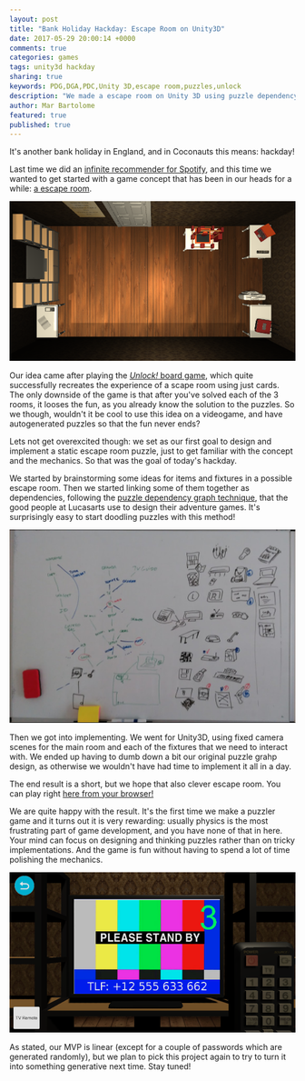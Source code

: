 ```yaml
---
layout: post
title: "Bank Holiday Hackday: Escape Room on Unity3D"
date: 2017-05-29 20:00:14 +0000
comments: true
categories: games
tags: unity3d hackday
sharing: true
keywords: PDG,DGA,PDC,Unity 3D,escape room,puzzles,unlock
description: "We made a escape room on Unity 3D using puzzle dependency charts"
author: Mar Bartolome
featured: true
published: true
---
```


It's another bank holiday in England, and in Coconauts this means: hackday!

Last time we did an [infinite recommender for Spotify](http://coconauts.net/blog/2017/05/01/infinify-an-infinite-discovery-mode-for-spotify/), 
and this time  we wanted to get started with a game concept that has been in our heads for a while: [a escape room](https://en.wikipedia.org/wiki/Escape_room).

![Room](/images/posts/2017-05-29-escape-room/room.png)

Our idea came after playing the [_Unlock!_ board game](https://boardgamegeek.com/boardgame/213460/unlock),
which quite successfully recreates the experience of a scape room using just cards.
The only downside of the game is that after you've solved each of the 3 rooms,
it looses the fun, as you already know the solution to the puzzles. So we though,
wouldn't it be cool to use this idea on a videogame, and have autogenerated puzzles
so that the fun never ends?

<!-- more-->

Lets not get overexcited though: we set as our first goal to design and implement a
static escape room puzzle, just to get familiar with the concept and the mechanics.
So that was the goal of today's hackday.

We started by brainstorming some ideas for items and fixtures in a possible
escape room. Then we started linking some of them together as dependencies, 
following the [puzzle dependency graph technique](http://grumpygamer.com/puzzle_dependency_charts), that the good people at Lucasarts use to design their adventure games. It's surprisingly easy to start
doodling puzzles with this method!

![Puzzle whiteboarding](/images/posts/2017-05-29-escape-room/puzzle_whiteboard.png)

Then we got into implementing. We went for Unity3D, using fixed camera scenes for 
the main room and each of the fixtures that we need to interact with. We 
ended up having to dumb down a bit our original puzzle grahp design, 
as otherwise we wouldn't have had time to implement it all in a day.

The end result is a short, but we hope that also clever escape room.
You can play right [here from your browser!](http://unity3d.coconauts.net/escaperoom/)


We are quite happy with the result. It's the first time we make a puzzler game
and it turns out it is very rewarding: usually physics is the most frustrating
part of game development, and you have none of that in here. Your mind can focus
on designing and thinking puzzles rather than on tricky implementations. And
the game is fun without having to spend a lot of time polishing the mechanics.

![TV](/images/posts/2017-05-29-escape-room/tv.png)

As stated, our MVP is linear (except for a couple of passwords which are
generated randomly), but we plan to pick this project again to try to turn
it into something generative next time. Stay tuned!